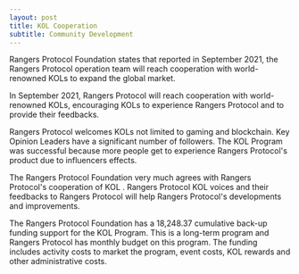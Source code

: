 ```yaml
---
layout: post
title: KOL Cooperation
subtitle: Community Development
---
```


Rangers Protocol Foundation states that reported in September 2021, the Rangers Protocol operation team will reach cooperation with world-renowned KOLs to expand the global market.

In September 2021, Rangers Protocol will reach cooperation with world-renowned KOLs, encouraging KOLs to experience Rangers Protocol and to provide their feedbacks. 

Rangers Protocol welcomes KOLs not limited to gaming and blockchain. Key Opinion Leaders have a significant number of followers. The KOL Program was successful because more people get to experience Rangers Protocol's product due to influencers effects. 

The Rangers Protocol Foundation very much agrees with Rangers Protocol's cooperation of KOL . Rangers Protocol KOL voices and their feedbacks to Rangers Protocol will help Rangers Protocol's developments and improvements.

The Rangers Protocol Foundation has a 18,248.37 cumulative back-up funding support for the KOL Program. This is a long-term program and Rangers Protocol  has monthly budget on this program. The funding includes activity costs to market the program, event costs, KOL rewards and other administrative costs. 

